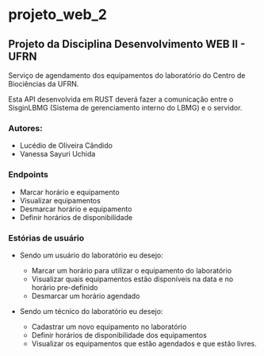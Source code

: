 # projeto_web_2

## Projeto da Disciplina Desenvolvimento WEB II - UFRN

Serviço de agendamento dos equipamentos do laboratório do Centro de Biociências da UFRN.

Esta API desenvolvida em RUST deverá fazer a comunicação entre o SisginLBMG (Sistema de gerenciamento interno do LBMG) e o servidor.


### Autores:
- Lucédio de Oliveira Cândido
- Vanessa Sayuri Uchida

### Endpoints
  - Marcar horário e equipamento
  - Visualizar equipamentos
  - Desmarcar horário e equipamento
  - Definir horários de disponibilidade


### Estórias de usuário

- Sendo um usuário do laboratório eu desejo:
    - Marcar um horário para utilizar o equipamento do laboratório
    - Visualizar quais equipamentos estão disponíveis na data e no horário pre-definido
    - Desmarcar um horário agendado
 
 - Sendo um técnico do laboratório eu desejo:
    - Cadastrar um novo equipamento no laboratório
    - Definir horários de disponibilidade dos equipamentos
    - Visualizar os equipamentos que estão agendados e que estão livres.
